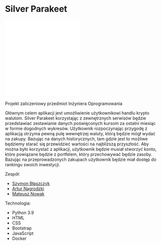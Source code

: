 # Silver Parakeet

<img src="docs/logo_white.png" width="250" alt="Silver Parakeet Logo">

Projekt zaliczeniowy przedmiot Inżyniera Oprogramowania

Głównym celem aplikacji jest umożliwienie użytkownikowi handlu krypto walutom. Silver Parakeet korzystając z zewnętrznych serwisów będzie przedstawiać zestawianie danych poświęconych kursom za ostatni miesiąc w formie dogodnych wykresów. Użytkownik rozpoczynając przygodę z aplikacją otrzyma pewną pulę wewnętrzej waluty, którą będzie mógł wydać na zakupy. Bazując na danych historycznych, tam gdzie jest to możliwe będziemy starać się przewidzieć wartości na najbliższą przyszłość. Aby można było korzystać z aplikacji, użytkownik będzie musiał stworzyć konto, które powiązane będzie z portfelem, który przechowywać będzie zasoby. Bazując na przeprowadzonych zakupach użytkownik będzie miał dostęp do rankingu swoich inwestycji.


Zespół:
- [Szymon Błaszczyk](https://github.com/gaser3)
- [Artur Nagrodzki](https://github.com/ArturNagrodzki)
- [Mateusz Nowak](https://github.com/NovakMateusz)

Technologia:
- Python 3.9
- HTML
- CSS
- Bootstrap
- JavaScript
- Docker

